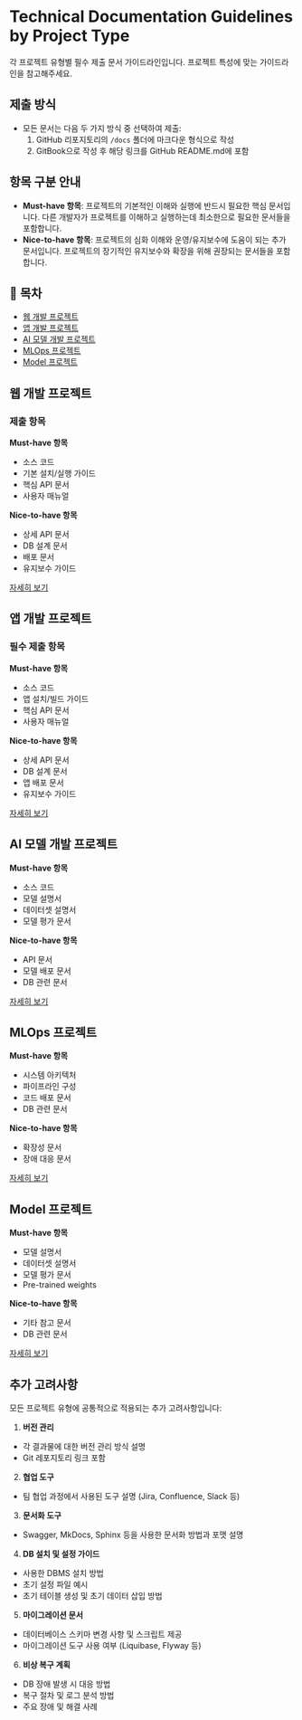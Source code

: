 # Technical Documentation Guidelines by Project Type

각 프로젝트 유형별 필수 제출 문서 가이드라인입니다. 프로젝트 특성에 맞는 가이드라인을 참고해주세요.

## 제출 방식
- 모든 문서는 다음 두 가지 방식 중 선택하여 제출:
  1. GitHub 리포지토리의 `/docs` 폴더에 마크다운 형식으로 작성
  2. GitBook으로 작성 후 해당 링크를 GitHub README.md에 포함

## 항목 구분 안내
- **Must-have 항목**: 프로젝트의 기본적인 이해와 실행에 반드시 필요한 핵심 문서입니다. 다른 개발자가 프로젝트를 이해하고 실행하는데 최소한으로 필요한 문서들을 포함합니다.
- **Nice-to-have 항목**: 프로젝트의 심화 이해와 운영/유지보수에 도움이 되는 추가 문서입니다. 프로젝트의 장기적인 유지보수와 확장을 위해 권장되는 문서들을 포함합니다.

## 📑 목차

- [웹 개발 프로젝트](#웹-개발-프로젝트)
- [앱 개발 프로젝트](#앱-개발-프로젝트)
- [AI 모델 개발 프로젝트](#ai-모델-개발-프로젝트)
- [MLOps 프로젝트](#mlops-프로젝트)
- [Model 프로젝트](#model-프로젝트)

## 웹 개발 프로젝트

### 제출 항목

**Must-have 항목**
- 소스 코드
- 기본 설치/실행 가이드
- 핵심 API 문서
- 사용자 매뉴얼

**Nice-to-have 항목**
- 상세 API 문서
- DB 설계 문서
- 배포 문서
- 유지보수 가이드

[자세히 보기](./web-development-guide.md)

## 앱 개발 프로젝트

### 필수 제출 항목

**Must-have 항목**
- 소스 코드
- 앱 설치/빌드 가이드
- 핵심 API 문서
- 사용자 매뉴얼

**Nice-to-have 항목**
- 상세 API 문서
- DB 설계 문서
- 앱 배포 문서
- 유지보수 가이드

[자세히 보기](./app-development-guide.md)

## AI 모델 개발 프로젝트

**Must-have 항목**
- 소스 코드
- 모델 설명서
- 데이터셋 설명서
- 모델 평가 문서

**Nice-to-have 항목**
- API 문서
- 모델 배포 문서
- DB 관련 문서

[자세히 보기](./ai-model-guide.md)

## MLOps 프로젝트

**Must-have 항목**
- 시스템 아키텍처
- 파이프라인 구성
- 코드 배포 문서
- DB 관련 문서

**Nice-to-have 항목**
- 확장성 문서
- 장애 대응 문서

[자세히 보기](./mlops-guide.md)

## Model 프로젝트

**Must-have 항목**
- 모델 설명서
- 데이터셋 설명서
- 모델 평가 문서
- Pre-trained weights

**Nice-to-have 항목**
- 기타 참고 문서
- DB 관련 문서

[자세히 보기](./model-guide.md)

## 추가 고려사항

모든 프로젝트 유형에 공통적으로 적용되는 추가 고려사항입니다:

1. **버전 관리**
- 각 결과물에 대한 버전 관리 방식 설명
- Git 레포지토리 링크 포함

2. **협업 도구**
- 팀 협업 과정에서 사용된 도구 설명 (Jira, Confluence, Slack 등)

3. **문서화 도구**
- Swagger, MkDocs, Sphinx 등을 사용한 문서화 방법과 포맷 설명

4. **DB 설치 및 설정 가이드**
- 사용한 DBMS 설치 방법
- 초기 설정 파일 예시
- 초기 테이블 생성 및 초기 데이터 삽입 방법

5. **마이그레이션 문서**
- 데이터베이스 스키마 변경 사항 및 스크립트 제공
- 마이그레이션 도구 사용 여부 (Liquibase, Flyway 등)

6. **비상 복구 계획**
- DB 장애 발생 시 대응 방법
- 복구 절차 및 로그 분석 방법
- 주요 장애 및 해결 사례